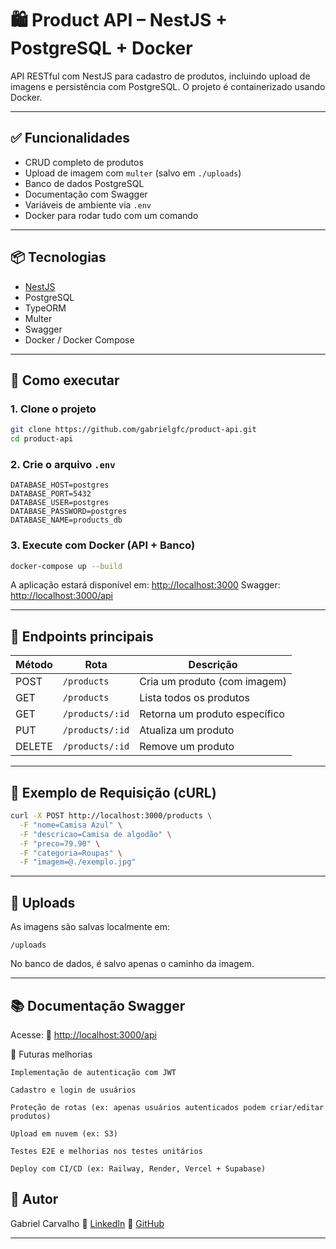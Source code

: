 # 🛍 Product API – NestJS + PostgreSQL + Docker

API RESTful com NestJS para cadastro de produtos, incluindo upload de imagens e persistência com PostgreSQL. O projeto é containerizado usando Docker.

---

## ✅ Funcionalidades

- CRUD completo de produtos
- Upload de imagem com `multer` (salvo em `./uploads`)
- Banco de dados PostgreSQL
- Documentação com Swagger
- Variáveis de ambiente via `.env`
- Docker para rodar tudo com um comando

---

## 📦 Tecnologias

- [NestJS](https://nestjs.com/)
- PostgreSQL
- TypeORM
- Multer
- Swagger
- Docker / Docker Compose

---

## 🚀 Como executar

### 1. Clone o projeto

```bash
git clone https://github.com/gabrielgfc/product-api.git
cd product-api
````

### 2. Crie o arquivo `.env`

```env
DATABASE_HOST=postgres
DATABASE_PORT=5432
DATABASE_USER=postgres
DATABASE_PASSWORD=postgres
DATABASE_NAME=products_db
```

### 3. Execute com Docker (API + Banco)

```bash
docker-compose up --build
```

A aplicação estará disponível em: [http://localhost:3000](http://localhost:3000)
Swagger: [http://localhost:3000/api](http://localhost:3000/api)

---

## 🔎 Endpoints principais

| Método | Rota            | Descrição                     |
| ------ | --------------- | ----------------------------- |
| POST   | `/products`     | Cria um produto (com imagem)  |
| GET    | `/products`     | Lista todos os produtos       |
| GET    | `/products/:id` | Retorna um produto específico |
| PUT    | `/products/:id` | Atualiza um produto           |
| DELETE | `/products/:id` | Remove um produto             |

---

## 🧪 Exemplo de Requisição (cURL)

```bash
curl -X POST http://localhost:3000/products \
  -F "nome=Camisa Azul" \
  -F "descricao=Camisa de algodão" \
  -F "preco=79.90" \
  -F "categoria=Roupas" \
  -F "imagem=@./exemplo.jpg"
```

---

## 📁 Uploads

As imagens são salvas localmente em:

```
/uploads
```

No banco de dados, é salvo apenas o caminho da imagem.

---

## 📚 Documentação Swagger

Acesse:
📎 [http://localhost:3000/api](http://localhost:3000/api)

🔐 Futuras melhorias

    Implementação de autenticação com JWT

    Cadastro e login de usuários

    Proteção de rotas (ex: apenas usuários autenticados podem criar/editar produtos)

    Upload em nuvem (ex: S3)

    Testes E2E e melhorias nos testes unitários

    Deploy com CI/CD (ex: Railway, Render, Vercel + Supabase)

## 👤 Autor

Gabriel Carvalho
🔗 [LinkedIn](https://linkedin.com/in/gabrielgfc1)
🐙 [GitHub](https://github.com/gabrielgfc)

---
